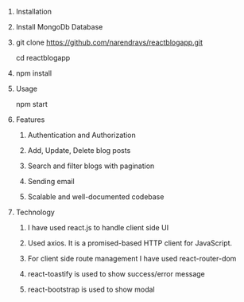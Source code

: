 1. Installation

2. Install MongoDb Database

3. git clone https://github.com/narendravs/reactblogapp.git

   cd reactblogapp

4. npm install

5. Usage

   npm start

6. Features

   1. Authentication and Authorization

   2. Add, Update, Delete blog posts

   3. Search and filter blogs with pagination

   4. Sending email

   5. Scalable and well-documented codebase

7. Technology

   1. I have used react.js to handle client side UI

   2. Used axios. It is a promised-based HTTP client for JavaScript.

   3. For client side route management I have used react-router-dom

   4. react-toastify is used to show success/error message

   5. react-bootstrap is used to show modal
